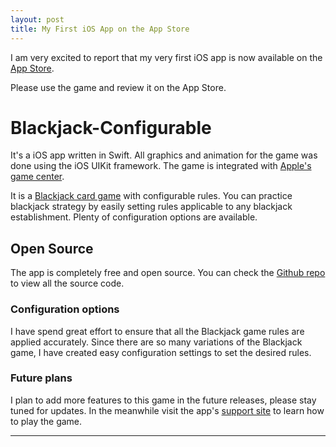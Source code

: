 ```yaml
---
layout: post
title: My First iOS App on the App Store
---
```


I am very excited to report that my very first iOS app is now available on the [App Store]( https://itunes.apple.com/us/app/blackjack-configurable/id975037070?ls=1&mt=8). 

<p class="message">
Please use the game and review it on the App Store.
</p>

# Blackjack-Configurable

It's a iOS app written in Swift. All graphics and animation for the game was done using the iOS UIKit framework. The game is integrated with [Apple's game center](https://developer.apple.com/game-center/).

It is a [Blackjack card game](http://en.wikipedia.org/wiki/Blackjack) with configurable rules. You can practice blackjack strategy by easily setting rules applicable to any blackjack establishment. Plenty of configuration options are available.  

## Open Source

The app is completely free and open source.  You can check the [Github repo](https://github.com/sameertotey/BlackJack) to view all the source code. 

### Configuration options
I have spend great effort to ensure that all the Blackjack game rules are applied accurately. Since there are so many variations of the Blackjack game, I have created easy configuration settings to set the desired rules.

### Future plans

I plan to add more features to this game in the future releases, please stay tuned for updates. In the meanwhile visit the app's [support site](http://www.sameertotey.com/BlackJack/) to learn how to play the game.

----

